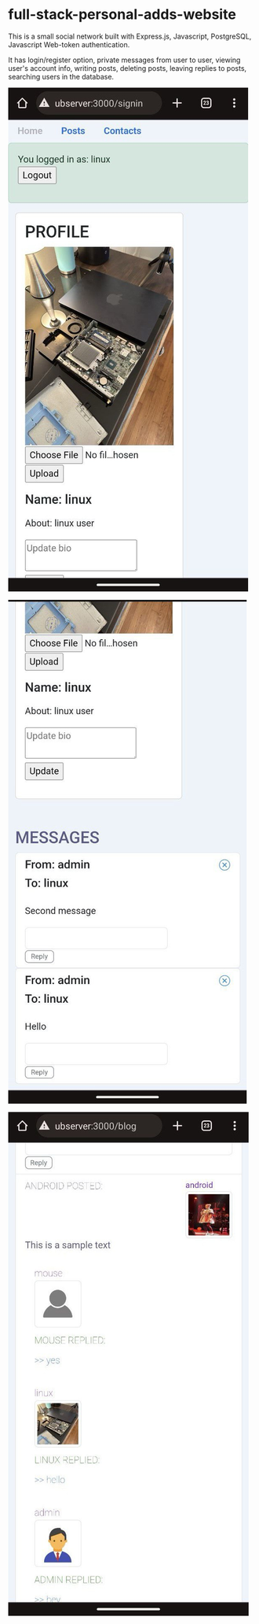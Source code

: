 # full-stack-personal-adds-website

This is a small social network built with Express.js, Javascript, PostgreSQL, Javascript Web-token authentication.

It has login/register option, private messages from user to user, viewing user's account info, writing posts, deleting posts, leaving replies to posts, searching users in the database.

![Alt text](public/images/photo_2023-12-04_09-46-12.jpg)

![Alt text](public/images/photo_2023-12-04_09-46-21.jpg)

![Alt text](public/images/photo_2023-12-04_09-46-16.jpg)
